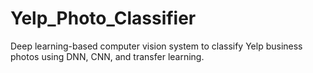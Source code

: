 # Yelp_Photo_Classifier
Deep learning-based computer vision system to classify Yelp business photos using DNN, CNN, and transfer learning.
